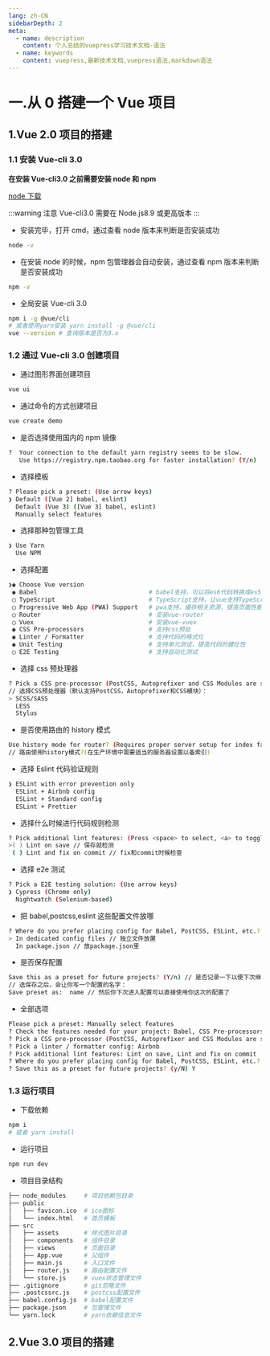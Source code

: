 ```yaml
---
lang: zh-CN
sidebarDepth: 2
meta:
  - name: description
    content: 个人总结的vuepress学习技术文档-语法
  - name: keywords
    content: vuepress,最新技术文档,vuepress语法,markdown语法
---
```


# 一.从 0 搭建一个 Vue 项目

## 1.Vue 2.0 项目的搭建

### 1.1 安装 Vue-cli 3.0

**在安装 Vue-cli3.0 之前需要安装 node 和 npm**

[node 下载](https://nodejs.org/en/)

:::warning 注意
Vue-cli3.0 需要在 Node.js8.9 或更高版本
:::

- 安装完毕，打开 cmd，通过查看 node 版本来判断是否安装成功

```bash
node -v
```

- 在安装 node 的时候，npm 包管理器会自动安装，通过查看 npm 版本来判断是否安装成功

```bash
npm -v
```

- 全局安装 Vue-cli 3.0

```bash
npm i -g @vue/cli
# 或者使用yarn安装 yarn install -g @vue/cli
vue --version # 查询版本是否为3.x
```

### 1.2 通过 Vue-cli 3.0 创建项目

- 通过图形界面创建项目

```bash
vue ui
```

- 通过命令的方式创建项目

```bash
vue create demo
```

- 是否选择使用国内的 npm 镜像

```bash
?  Your connection to the default yarn registry seems to be slow.
   Use https://registry.npm.taobao.org for faster installation? (Y/n)
```

- 选择模板

```bash
? Please pick a preset: (Use arrow keys)
❯ Default ([Vue 2] babel, eslint)
  Default (Vue 3) ([Vue 3] babel, eslint)
  Manually select features
```

- 选择那种包管理工具

```bash
❯ Use Yarn
  Use NPM
```

- 选择配置

```bash
❯◉ Choose Vue version
 ◉ Babel                               # babel支持，可以将es6代码转换成es5代码
 ◯ TypeScript                          # TypeScript支持，让vue支持TypeScript方式开发
 ◯ Progressive Web App (PWA) Support   # pwa支持，缓存相关资源，提高页面性能
 ◯ Router                              # 安装vue-router
 ◯ Vuex                                # 安装vue-vuex
 ◉ CSS Pre-processors                  # 支持css预处
 ◉ Linter / Formatter                  # 支持代码的格式化
 ◉ Unit Testing                        # 支持单元测试，提高代码的健壮性
 ◯ E2E Testing                         # 支持自动化测试
```

- 选择 css 预处理器

```bash
? Pick a CSS pre-processor (PostCSS, Autoprefixer and CSS Modules are supported by default):
// 选择CSS预处理器（默认支持PostCSS，Autoprefixer和CSS模块）：
> SCSS/SASS
  LESS
  Stylus
```

- 是否使用路由的 history 模式

```bash
Use history mode for router? (Requires proper server setup for index fallback in production)
// 路由使用history模式?(在生产环境中需要适当的服务器设置以备索引)
```

- 选择 Eslint 代码验证规则

```bash
❯ ESLint with error prevention only
  ESLint + Airbnb config
  ESLint + Standard config
  ESLint + Prettier
```

- 选择什么时候进行代码规则检测

```bash
? Pick additional lint features: (Press <space> to select, <a> to toggle all, <i> to invert selection)
>( ) Lint on save // 保存就检测
 ( ) Lint and fix on commit // fix和commit时候检查
```

- 选择 e2e 测试

```bash
? Pick a E2E testing solution: (Use arrow keys)
❯ Cypress (Chrome only)
  Nightwatch (Selenium-based)
```

- 把 babel,postcss,eslint 这些配置文件放哪

```bash
? Where do you prefer placing config for Babel, PostCSS, ESLint, etc.? (Use arrow keys)
> In dedicated config files // 独立文件放置
  In package.json // 放package.json里
```

- 是否保存配置

```bash
Save this as a preset for future projects? (Y/n) // 是否记录一下以便下次继续使用这套配置
// 选保存之后，会让你写一个配置的名字：
Save preset as:  name // 然后你下次进入配置可以直接使用你这次的配置了
```

- 全部选项

```bash
Please pick a preset: Manually select features
? Check the features needed for your project: Babel, CSS Pre-processors, Linter
? Pick a CSS pre-processor (PostCSS, Autoprefixer and CSS Modules are supported by default): Stylus
? Pick a linter / formatter config: Airbnb
? Pick additional lint features: Lint on save, Lint and fix on commit
? Where do you prefer placing config for Babel, PostCSS, ESLint, etc.? In dedicated config files
? Save this as a preset for future projects? (y/N) Y
```

### 1.3 运行项目

- 下载依赖

```bash
npm i
# 或者 yarn install
```

- 运行项目

```bash
npm run dev
```

- 项目目录结构

```bash
├── node_modules     # 项目依赖包目录
├── public
│   ├── favicon.ico  # ico图标
│   └── index.html   # 首页模板
├── src
│   ├── assets       # 样式图片目录
│   ├── components   # 组件目录
│   ├── views        # 页面目录
│   ├── App.vue      # 父组件
│   ├── main.js      # 入口文件
│   ├── router.js    # 路由配置文件
│   └── store.js     # vuex状态管理文件
├── .gitignore       # git忽略文件
├── .postcssrc.js    # postcss配置文件
├── babel.config.js  # babel配置文件
├── package.json     # 包管理文件
└── yarn.lock        # yarn依赖信息文件
```

## 2.Vue 3.0 项目的搭建
